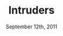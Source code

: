 ---
layout: post
title: "Intruders"
id: 68107
date: September 12th, 2011
score: 3
category: 
- movie
- Horror
- Thriller
- Drama
actors: 
- Clive Owen
- Carice van Houten
- Ella Purnell
actorsImages: 
- http://image.tmdb.org/t/p/w300/jm2as6tLcvHCYQvmMYM4VK6JEnr.jpg
- http://image.tmdb.org/t/p/w300/u6iV3URlvP8P7bjFE8AMScsk8pW.jpg
- http://image.tmdb.org/t/p/w300/3g0n8TEbQQpLT3ZEbSjlTO8lnK5.jpg
overview: Though no one can see him, Hollow Face lurks in the corners, desperately desiring love but only knowing how to spread fear and hate. He creeps into the life of John Farrow (Clive Owen) after Farrow’s beloved 13-year-old daughter Mia (Ella Purnell) is assaulted in their home. The line between the real and the imaginary blurs as fissures start to open within the family unit. It seems that no security measure can keep Hollow Face out.
poster: http://image.tmdb.org/t/p/w500/doK1kQ6ZqGpNnghH0YFPu3Gihqu.jpg/
backdrop: http://image.tmdb.org/t/p/original/gdv5QELPZBACsqJbkwFj3fhl5KG.jpg
---